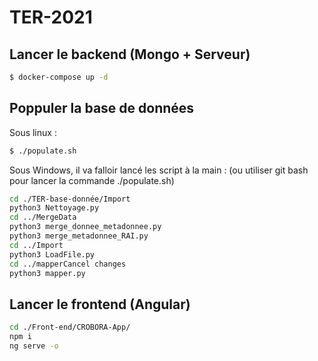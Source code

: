 # TER-2021

## Lancer le backend (Mongo + Serveur)

```bash
$ docker-compose up -d
``` 

## Poppuler la base de données
Sous linux : 
```bash
$ ./populate.sh
```

Sous Windows, il va falloir lancé les script à la main : (ou utiliser git bash pour lancer la commande ./populate.sh)

```bash
cd ./TER-base-donnée/Import
python3 Nettoyage.py
cd ../MergeData
python3 merge_donnee_metadonnee.py
python3 merge_metadonnee_RAI.py
cd ../Import
python3 LoadFile.py
cd ../mapperCancel changes
python3 mapper.py 
```

## Lancer le frontend (Angular)

```bash
cd ./Front-end/CROBORA-App/
npm i
ng serve -o
```
